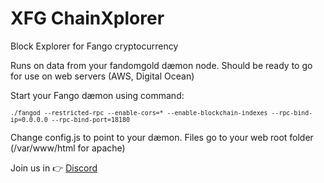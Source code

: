 # XFG ChainXplorer
Block Explorer for Fango cryptocurrency

Runs on data from your fandomgold dæmon node. Should be ready to go for use on web servers (AWS, Digital Ocean)

Start your Fango dæmon using command:

<sup>```./fangod --restricted-rpc --enable-cors=* --enable-blockchain-indexes --rpc-bind-ip=0.0.0.0 --rpc-bind-port=18180```</sup>

Change config.js to point to your dæmon. Files go to your web root folder (/var/www/html for apache)

Join us in :point_right: [Discord](http://discord.fango.money)
